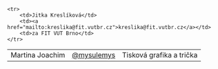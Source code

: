 <table class="table">
    <tr>
        <td>Martina Joachim</td>
        <td><a href="https://twitter.com/mysulemys">@mysulemys</a></td>
        <td>Tisková grafika a trička</td>
    </tr>
    
    <tr>
        <td>Jitka Kreslíková</td>
        <td><a href="mailto:kreslika@fit.vutbr.cz">kreslika@fit.vutbr.cz</a></td>
        <td>za FIT VUT Brno</td>
    </tr>
</table>
